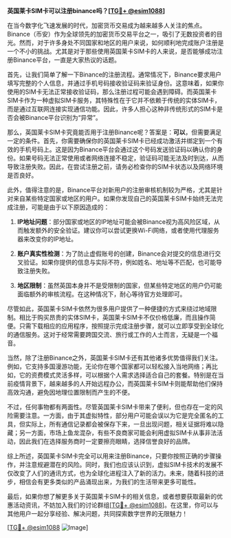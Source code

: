 **英国莱卡SIM卡可以注册binance吗？[[TG💪+ @esim1088](https://t.me/s/esim1088)]**

在当今数字化飞速发展的时代，加密货币交易成为越来越多人关注的焦点。Binance（币安）作为全球领先的加密货币交易平台之一，吸引了无数投资者的目光。然而，对于许多身处不同国家和地区的用户来说，如何顺利地完成账户注册是一个不小的挑战。尤其是对于那些使用英国莱卡SIM卡的人来说，是否能够成功注册Binance平台，一直是大家热议的话题。

首先，让我们简单了解一下Binance的注册流程。通常情况下，Binance要求用户填写完整的个人信息，并通过手机号码接收验证码来验证身份。这意味着，如果你使用的SIM卡无法正常接收验证码，那么注册过程可能会遇到障碍。而英国莱卡SIM卡作为一种虚拟SIM卡服务，其特殊性在于它并不依赖于传统的实体SIM卡，而是通过互联网连接实现通信功能。因此，许多人担心这种非传统形式的SIM卡是否会被Binance平台识别为“异常”。

那么，英国莱卡SIM卡究竟能否用于注册Binance呢？答案是：**可以**，但需要满足一定的条件。首先，你需要确保你的英国莱卡SIM卡已经成功激活并绑定到一个有效的手机号码上。这是因为Binance平台会通过这个号码发送验证码以确认你的身份。如果号码无法正常使用或者网络连接不稳定，验证码可能无法及时到达，从而导致注册失败。因此，在尝试注册之前，请务必检查你的SIM卡状态以及网络环境是否良好。

此外，值得注意的是，Binance平台对新用户的注册审核机制较为严格，尤其是针对来自某些特定国家或地区的用户。如果你发现自己的英国莱卡SIM卡始终无法完成注册，可能是由于以下原因造成的：

1. **IP地址问题**：部分国家或地区的IP地址可能会被Binance视为高风险区域，从而触发额外的安全验证。建议你可以尝试更换Wi-Fi网络，或者使用代理服务器来改变你的IP地址。
   
2. **账户真实性检测**：为了防止虚假账号的创建，Binance会对提交的信息进行交叉验证。如果你提供的信息与实际不符，例如姓名、地址等不匹配，也可能导致注册失败。

3. **地区限制**：虽然英国本身并不是受限制的国家，但某些特定地区的用户仍可能面临额外的审核流程。在这种情况下，耐心等待官方处理即可。

尽管如此，英国莱卡SIM卡依然为很多用户提供了一种便捷的方式来绕过地域限制。相比于购买昂贵的实体SIM卡，英国莱卡SIM卡不仅价格低廉，而且操作简便。只需下载相应的应用程序，按照提示完成注册步骤，就可以立即享受到全球化的通信服务。这对于经常需要跨国交流、旅行或工作的人士而言，无疑是一个福音。

当然，除了注册Binance之外，英国莱卡SIM卡还有其他诸多优势值得我们关注。例如，它支持多国漫游功能，无论你在哪个国家都可以轻松接入当地网络；再比如，它的资费模式灵活多样，可以根据个人需求选择适合自己的套餐。特别是在当前疫情背景下，越来越多的人开始远程办公，而英国莱卡SIM卡则能帮助他们保持高效沟通，避免因地理位置限制而产生的不便。

不过，任何事物都有两面性。尽管英国莱卡SIM卡带来了便利，但也存在一定的风险需要注意。一方面，由于其虚拟特性，部分用户可能会误以为它是完全匿名的工具，但实际上，所有通信记录都会被保存下来，一旦出现问题，相关证据将难以隐藏；另一方面，市场上鱼龙混杂，有些不良商家可能会利用虚拟SIM卡从事非法活动，因此我们在选择服务商时一定要擦亮眼睛，选择信誉良好的品牌。

综上所述，英国莱卡SIM卡完全可以用来注册Binance，只要你按照正确的步骤操作，并注意规避潜在的风险。同时，我们也应该认识到，虚拟SIM卡技术的发展不仅改变了人们的通讯方式，也为全球化进程注入了新的活力。未来，随着科技的进步，相信会有更多类似的产品涌现出来，为我们的生活带来更多可能性。

最后，如果你想了解更多关于英国莱卡SIM卡的相关信息，或者想要获取最新的优惠活动资讯，不妨加入我们的讨论群组[[TG💪+ @esim1088](https://t.me/s/esim1088)]。在这里，你可以与其他用户一起分享经验、解决问题，共同探索数字世界的无限魅力！

[[TG💪+ @esim1088](https://t.me/s/esim1088) ![Image](https://i.postimg.cc/4NQfJmqS/Snipaste-2025-05-13-00-14-12.png)]